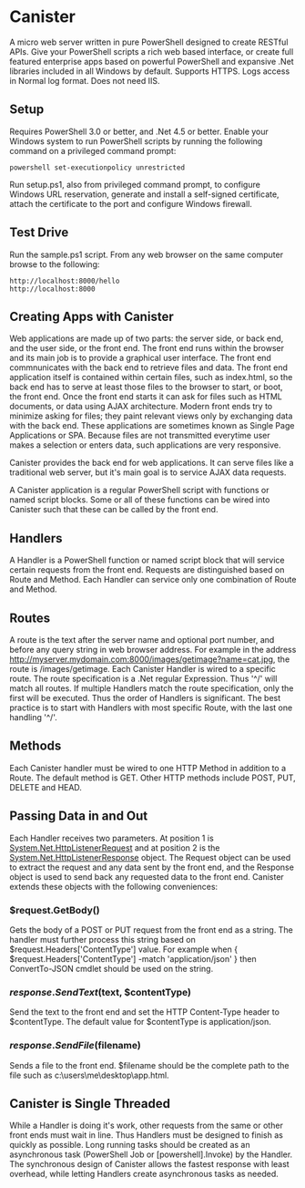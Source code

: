 Canister
========

A micro web server written in pure PowerShell designed to create RESTful APIs. Give your PowerShell scripts a rich web based interface, or create full featured enterprise apps based on powerful PowerShell and expansive .Net libraries included in all Windows by default. Supports HTTPS. Logs access in Normal log format. Does not need IIS.

Setup
-----
Requires PowerShell 3.0 or better, and .Net 4.5 or better. Enable your Windows system to run PowerShell scripts by running the following command on a privileged command prompt:

    powershell set-executionpolicy unrestricted
    
Run setup.ps1, also from privileged command prompt, to configure Windows URL reservation, generate and install a self-signed certificate, attach the certificate to the port and configure Windows firewall.

Test Drive
----------
Run the sample.ps1 script. From any web browser on the same computer browse to the following:

    http://localhost:8000/hello
    http://localhost:8000

Creating Apps with Canister
---------------------------
Web applications are made up of two parts: the server side, or back end, and the user side, or the front end. The front end runs within the browser and its main job is to provide a graphical user interface. The front end commnunicates with the back end to retrieve files and data. The front end application itself is contained within certain files, such as index.html, so the back end has to serve at least those files to the browser to start, or boot, the front end. Once the front end starts it can ask for files such as HTML documents, or data using AJAX architecture. Modern front ends try to minimize asking for files; they paint relevant views only by exchanging data with the back end. These applications are sometimes known as Single Page Applications or SPA. Because files are not transmitted everytime user makes a selection or enters data, such applications are very responsive.

Canister provides the back end for web applications. It can serve files like a traditional web server, but it's main goal is to service AJAX data requests.

A Canister application is a regular PowerShell script with functions or named script blocks. Some or all of these functions can be wired into Canister such that these can be called by the front end.

Handlers
--------
A Handler is a PowerShell function or named script block that will service certain requests from the front end. Requests are distinguished based on Route and Method. Each Handler can service only one combination of Route and Method.

Routes
------
A route is the text after the server name and optional port number, and before any query string in web browser address. For example in the address http://myserver.mydomain.com:8000/images/getimage?name=cat.jpg, the route is /images/getimage. Each Canister Handler is wired to a specific route. The route specification is a .Net regular Expression. Thus '^/' will match all routes. If multiple Handlers match the route specification, only the first will be executed. Thus the order of Handlers is significant. The best practice is to start with Handlers with most specific Route, with the last one handling '^/'.

Methods
-------
Each Canister handler must be wired to one HTTP Method in addition to a Route. The default method is GET. Other HTTP methods include POST, PUT, DELETE and HEAD.

Passing Data in and Out
-----------------------
Each Handler receives two parameters. At position 1 is [System.Net.HttpListenerRequest](http://msdn.microsoft.com/en-us/library/system.net.httplistenerrequest(v=vs.110).aspx) and at position 2 is the [System.Net.HttpListenerResponse](http://msdn.microsoft.com/en-us/library/system.net.httplistenerresponse(v=vs.110).aspx) object. The Request object can be used to extract the request and any data sent by the front end, and the Response object is used to send back any requested data to the front end. Canister extends these objects with the following conveniences:

### $request.GetBody()
Gets the body of a POST or PUT request from the front end as a string. The handler must further process this string based on $request.Headers['ContentType'] value. For example when { $request.Headers['ContentType'] -match 'application/json' } then ConvertTo-JSON cmdlet should be used on the string.

### $response.SendText($text, $contentType)
Send the text to the front end and set the HTTP Content-Type header to $contentType. The default value for $contentType is application/json.

### $response.SendFile($filename)
Sends a file to the front end. $filename should be the complete path to the file such as c:\users\me\desktop\app.html.

Canister is Single Threaded
---------------------------
While a Handler is doing it's work, other requests from the same or other front ends must wait in line. Thus Handlers must be designed to finish as quickly as possible. Long running tasks should be created as an asynchronous task (PowerShell Job or [powershell].Invoke) by the Handler. The synchronous design of Canister allows the fastest response with least overhead, while letting Handlers create asynchronous tasks as needed.
